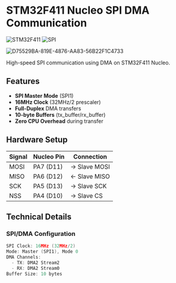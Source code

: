 # STM32F411 Nucleo SPI DMA Communication

![STM32F411](https://img.shields.io/badge/STM32F411-Nucleo-blue) 
![SPI](https://img.shields.io/badge/SPI-DMA_Mode-green)


<img src="https://github.com/user-attachments/assets/8d60d98c-a5a4-41fc-b629-ba7f3a53283b" alt="D75529BA-819E-4876-AA83-56B22F1C4733">



High-speed SPI communication using DMA on STM32F411 Nucleo.

## Features
- **SPI Master Mode** (SPI1)
- **16MHz Clock** (32MHz/2 prescaler)
- **Full-Duplex** DMA transfers
- **10-byte Buffers** (tx_buffer/rx_buffer)
- **Zero CPU Overhead** during transfer

## Hardware Setup
| Signal | Nucleo Pin | Connection |
|--------|------------|------------|
| MOSI   | PA7 (D11)  | → Slave MOSI |
| MISO   | PA6 (D12)  | ← Slave MISO |
| SCK    | PA5 (D13)  | → Slave SCK |
| NSS    | PA4 (D10)  | → Slave CS |

## Technical Details
### SPI/DMA Configuration 
```c
SPI Clock: 16MHz (32MHz/2)
Mode: Master (SPI1), Mode 0
DMA Channels:
  - TX: DMA2 Stream2
  - RX: DMA2 Stream0
Buffer Size: 10 bytes
